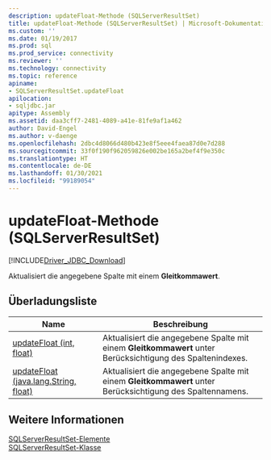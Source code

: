 ```yaml
---
description: updateFloat-Methode (SQLServerResultSet)
title: updateFloat-Methode (SQLServerResultSet) | Microsoft-Dokumentation
ms.custom: ''
ms.date: 01/19/2017
ms.prod: sql
ms.prod_service: connectivity
ms.reviewer: ''
ms.technology: connectivity
ms.topic: reference
apiname:
- SQLServerResultSet.updateFloat
apilocation:
- sqljdbc.jar
apitype: Assembly
ms.assetid: daa3cff7-2481-4089-a41e-81fe9af1a462
author: David-Engel
ms.author: v-daenge
ms.openlocfilehash: 2dbc4d8066d480b423e8f5eee4faea87d0e7d288
ms.sourcegitcommit: 33f0f190f962059826e002be165a2bef4f9e350c
ms.translationtype: HT
ms.contentlocale: de-DE
ms.lasthandoff: 01/30/2021
ms.locfileid: "99189054"
---
```

# <a name="updatefloat-method-sqlserverresultset"></a>updateFloat-Methode (SQLServerResultSet)
[!INCLUDE[Driver_JDBC_Download](../../../includes/driver_jdbc_download.md)]

  Aktualisiert die angegebene Spalte mit einem **Gleitkommawert**.  
  
## <a name="overload-list"></a>Überladungsliste  
  
|Name|Beschreibung|  
|----------|-----------------|  
|[updateFloat (int, float)](../../../connect/jdbc/reference/updatefloat-method-int-float.md)|Aktualisiert die angegebene Spalte mit einem **Gleitkommawert** unter Berücksichtigung des Spaltenindexes.|  
|[updateFloat (java.lang.String, float)](../../../connect/jdbc/reference/updatefloat-method-java-lang-string-float.md)|Aktualisiert die angegebene Spalte mit einem **Gleitkommawert** unter Berücksichtigung des Spaltennamens.|  
  
## <a name="see-also"></a>Weitere Informationen  
 [SQLServerResultSet-Elemente](../../../connect/jdbc/reference/sqlserverresultset-members.md)   
 [SQLServerResultSet-Klasse](../../../connect/jdbc/reference/sqlserverresultset-class.md)  
  
  
